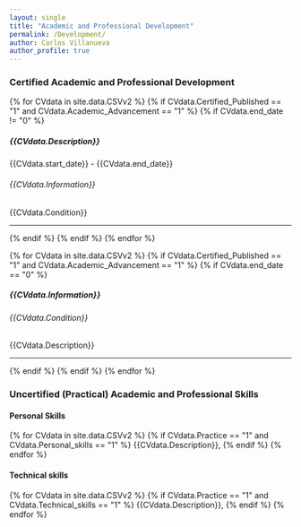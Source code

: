 ```yaml
---
layout: single
title: "Academic and Professional Development"
permalink: /Development/
author: Carlos Villanueva
author_profile: true
---
```

<h3>Certified Academic and Professional Development</h3>
<!-- Certified knowledge that took more than a half year -->
{% for CVdata in site.data.CSVv2 %}
{% if CVdata.Certified_Published == "1" and CVdata.Academic_Advancement == "1" %}
{% if CVdata.end_date != "0"  %}
<h5> {{CVdata.Description}} </h5>
<h7>{{CVdata.start_date}} - {{CVdata.end_date}} </h7>
<h6> {{CVdata.Information}} </h6>
<a>  {{CVdata.Condition}} </a>
<br>
<hr>
{% endif %}
{% endif %}
{% endfor %}

<!-- Certified knowledge that took less than a half year -->
{% for CVdata in site.data.CSVv2 %}
{% if CVdata.Certified_Published == "1" and CVdata.Academic_Advancement == "1" %}
{% if CVdata.end_date == "0"  %}
<h5> {{CVdata.Information}} </h5>
<h6> {{CVdata.Condition}} </h6>
<a>  {{CVdata.Description}} </a>
<br>
<hr>
{% endif %}
{% endif %}
{% endfor %}

<h3>Uncertified (Practical) Academic and Professional Skills</h3>
<!-- Personal Skills -->
<h4> Personal Skills </h4>
{% for CVdata in site.data.CSVv2 %}
{% if CVdata.Practice == "1" and CVdata.Personal_skills == "1" %}
<la>{{CVdata.Description}},</la>
{% endif %}
{% endfor %}
<br>
<!-- Technical Skills -->
<h4> Technical skills  </h4>
{% for CVdata in site.data.CSVv2 %}
{% if CVdata.Practice == "1" and CVdata.Technical_skills == "1" %}
<la>{{CVdata.Description}},</la>
{% endif %}
{% endfor %}
<br>

